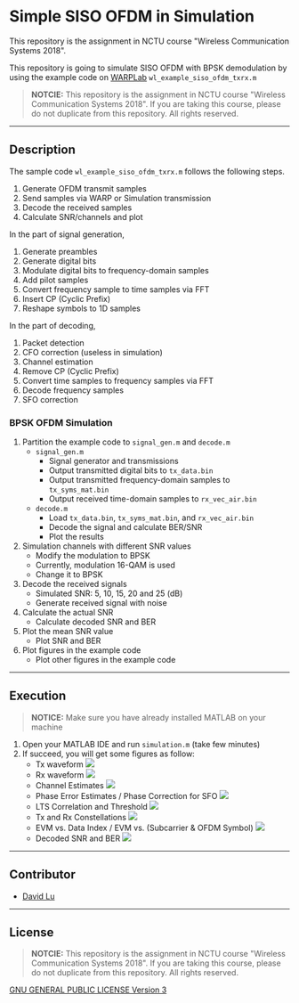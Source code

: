 # Simple SISO OFDM in Simulation

This repository is the assignment in NCTU course "Wireless Communication Systems 2018".

This repository is going to simulate SISO OFDM with BPSK demodulation by using the example code on [WARPLab](https://warpproject.org/trac/wiki/WARPLab/Examples/OFDM) `wl_example_siso_ofdm_txrx.m​`

> **NOTCIE:** This repository is the assignment in NCTU course "Wireless Communication Systems 2018". If you are taking this course, please do not duplicate from this repository. All rights reserved.

---
## Description

The sample code `wl_example_siso_ofdm_txrx.m​` follows the following steps.
1. Generate OFDM transmit samples
2. Send samples via WARP or Simulation transmission
3. Decode the received samples
4. Calculate SNR/channels and plot

In the part of signal generation,
1. Generate preambles
2. Generate digital bits
3. Modulate digital bits to frequency-domain samples
4. Add pilot samples
5. Convert frequency sample to time samples via FFT
6. Insert CP (Cyclic Prefix)
7. Reshape symbols to 1D samples

In the part of decoding,
1. Packet detection
2. CFO correction (useless in simulation)
3. Channel estimation
4. Remove CP (Cyclic Prefix)
5. Convert time samples to frequency samples via FFT
6. Decode frequency samples
7. SFO correction

### BPSK OFDM Simulation

1. Partition the example code to `signal_gen.m` and `decode.m`
    * `signal_gen.m`
        * Signal generator and transmissions
        * Output transmitted digital bits to `tx_data.bin`
        * Output transmitted frequency-domain samples to `tx_syms_mat.bin`
        * Output received time-domain samples to `rx_vec_air.bin`
    * `decode.m`
        * Load `tx_data.bin`, `tx_syms_mat.bin`, and `rx_vec_air.bin`
        * Decode the signal and calculate BER/SNR
        * Plot the results
2. Simulation channels with different SNR values
    * Modify the modulation to BPSK
    * Currently, modulation 16-QAM is used
    * Change it to BPSK
3. Decode the received signals
    * Simulated SNR: 5, 10, 15, 20 and 25 (dB)
    * Generate received signal with noise
4. Calculate the actual SNR
    * Calculate decoded SNR and BER
5. Plot the mean SNR value
    * Plot SNR and BER
6. Plot figures in the example code
    * Plot other figures in the example code

---
## Execution

> **NOTICE:** Make sure you have already installed MATLAB on your machine

1. Open your MATLAB IDE and run `simulation.m` (take few minutes)
2. If succeed, you will get some figures as follow:
    * Tx waveform
        ![](res/Tx_waveform.png)
    * Rx waveform
        ![](res/Rx_waveform.png)
    * Channel Estimates
        ![](res/Channel.png)
    * Phase Error Estimates / Phase Correction for SFO
        ![](res/Phase.png)
    * LTS Correlation and Threshold
        ![](res/LTS_correlation.png)
    * Tx and Rx Constellations
        ![](res/Constellations.png)
    * EVM vs. Data Index / EVM vs. (Subcarrier & OFDM Symbol)
        ![](res/EVM.png)
    * Decoded SNR and BER
        ![](res/SNR_BER.png)

---
## Contributor

* [David Lu](https://github.com/yungshenglu)

---
## License

> **NOTCIE:** This repository is the assignment in NCTU course "Wireless Communication Systems 2018". If you are taking this course, please do not duplicate from this repository. All rights reserved.

[GNU GENERAL PUBLIC LICENSE Version 3](LICENSE)